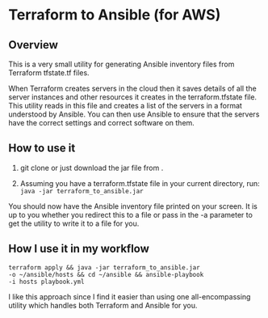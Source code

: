 # Terraform to Ansible (for AWS)

## Overview

This is a very small utility for generating Ansible inventory files from Terraform tfstate.tf files.

When Terraform creates servers in the cloud then it saves details of all the server instances and other resources it creates in the terraform.tfstate file. This utility reads in this file and creates a list of the servers in a format understood by Ansible. You can then use Ansible to ensure that the servers have the correct settings and correct software on them.

## How to use it

1. git clone <repo> or just download the jar file from <link to jar>.

2. Assuming you have a terraform.tfstate file in your current directory, run: <code>java -jar terraform_to_ansible.jar</code>

You should now have the Ansible inventory file printed on your screen. It is up to you whether you redirect this to a file or pass in the -a parameter to get the utility to write it to a file for you.

## How I use it in my workflow

<code>terraform apply && java -jar terraform_to_ansible.jar -o ~/ansible/hosts && cd ~/ansible && ansible-playbook -i hosts playbook.yml</code>

I like this approach since I find it easier than using one all-encompassing utility which handles both Terraform and Ansible for you.
